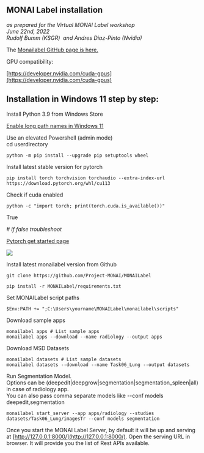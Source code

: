## MONAI Label installation 

_as prepared for the Virtual MONAI Label workshop_  
_June 22nd, 2022_  
_Rudolf Bumm (KSGR)  and Andres Diaz-Pinto (Nvidia)_

The [Monailabel GitHub page is here.](https://github.com/Project-MONAI/MONAILabel)

GPU compatibility:

[https://developer.nvidia.com/cuda-gpus](https://developer.nvidia.com/cuda-gpus)

## Installation in Windows 11 step by step:

Install Python 3.9 from Windows Store

[Enable long path names in Windows 11](https://thegeekpage.com/make-windows-11-accept-file-paths-over-260-characters/)

Use an elevated Powershell (admin mode)   
cd userdirectory

```
python -m pip install --upgrade pip setuptools wheel
```

Install latest stable version for pytorch

```
pip install torch torchvision torchaudio --extra-index-url https://download.pytorch.org/whl/cu113
```

Check if cuda enabled

```
python -c "import torch; print(torch.cuda.is_available())"
```

True

_\# if false troubleshoot_

[Pytorch get started page](https://pytorch.org/get-started/locally/)

![](https://lh6.googleusercontent.com/6YITAKuz-Ap3IKQGt_6keytnR62ySZ2H-eSMw5NS7CGb5JYewbqdO_vUEfJP8KaSjliBXx3S8bha71WyYHd-pHu8aphc-CmMoAHoOJcpyp_2b4RVeXzcBYX6wpa2-oifHr-Hkrqcm1S77V75rg)

Install latest monailabel version from Github

```
git clone https://github.com/Project-MONAI/MONAILabel
```

```
pip install -r MONAILabel/requirements.txt
```

Set MONAILabel script paths

```
$Env:PATH += ";C:\Users\yourname\MONAILabel\monailabel\scripts"
```

Download sample apps

```
monailabel apps # List sample apps
monailabel apps --download --name radiology --output apps
```

Download MSD Datasets

```
monailabel datasets # List sample datasets
monailabel datasets --download --name Task06_Lung --output datasets
```

Run Segmentation Model.  
Options can be (deepedit|deepgrow|segmentation|segmentation\_spleen|all) in case of radiology app.  
You can also pass comma separate models like --conf models deepedit,segmentation

```
monailabel start_server --app apps/radiology --studies datasets/Task06_Lung/imagesTr --conf models segmentation
```

Once you start the MONAI Label Server, by default it will be up and serving at [http://127.0.0.1:8000/](http://127.0.0.1:8000/). Open the serving URL in browser. It will provide you the list of Rest APIs available.
